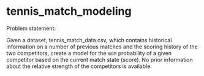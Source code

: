 # tennis_match_modeling

Problem statement:

Given a dataset, tennis_match_data.csv, which contains historical information on a number of previous matches and the scoring history of the two competitors, create a model for the win probability of a given competitor based on the current match state (score). No prior information about the relative strength of the competitors is available.
